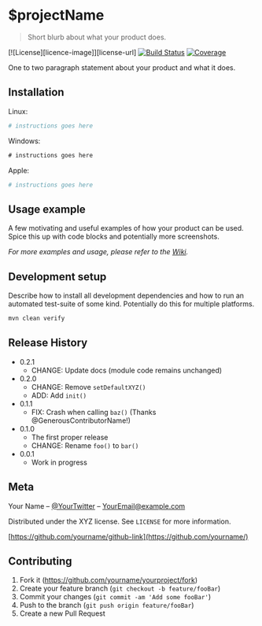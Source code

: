# $projectName

> Short blurb about what your product does.

[![License][licence-image]][license-url]
[![Build Status][ci-image]][ci-url]
[![Coverage][coverage-image]][coverage-url]

One to two paragraph statement about your product and what it does.


## Installation

Linux:

```sh
# instructions goes here
```

Windows:

```bat
# instructions goes here
```

Apple:

```sh
# instructions goes here
```

## Usage example

A few motivating and useful examples of how your product can be used. Spice this up with code blocks and potentially more screenshots.

_For more examples and usage, please refer to the [Wiki][wiki]._

## Development setup

Describe how to install all development dependencies and how to run an automated test-suite of some kind. Potentially do this for multiple platforms.

```sh
mvn clean verify
```

## Release History

* 0.2.1
    * CHANGE: Update docs (module code remains unchanged)
* 0.2.0
    * CHANGE: Remove `setDefaultXYZ()`
    * ADD: Add `init()`
* 0.1.1
    * FIX: Crash when calling `baz()` (Thanks @GenerousContributorName!)
* 0.1.0
    * The first proper release
    * CHANGE: Rename `foo()` to `bar()`
* 0.0.1
    * Work in progress

## Meta

Your Name – [@YourTwitter](https://twitter.com/dbader_org) – YourEmail@example.com

Distributed under the XYZ license. See ``LICENSE`` for more information.

[https://github.com/yourname/github-link](https://github.com/yourname/)

## Contributing

1. Fork it (<https://github.com/yourname/yourproject/fork>)
2. Create your feature branch (`git checkout -b feature/fooBar`)
3. Commit your changes (`git commit -am 'Add some fooBar'`)
4. Push to the branch (`git push origin feature/fooBar`)
5. Create a new Pull Request

<!-- Markdown link & img dfn's -->
[coverage-image]: https://img.shields.io/your-coverage/...
[coverage-url]: https://your-coverage.url
[ci-image]: https://img.shields.io/your-ci/...
[ci-url]: https://your-ci.url
[license-image]: https://img.shields.io/github/license/yourusername/yourrepo
[license-name]: https://opensource.org/license/yourlicense
[wiki]: https://github.com/yourname/yourproject/wiki
